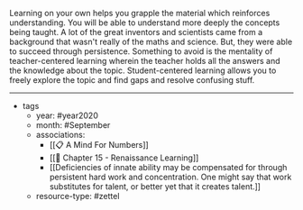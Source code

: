 Learning on your own helps you grapple the material which reinforces understanding. You will be able to understand more deeply the concepts being taught. A lot of the great inventors and scientists came from a background that wasn't really of the maths and science. But, they were able to succeed through persistence. Something to avoid is the mentality of teacher-centered learning wherein the teacher holds all the answers and the knowledge about the topic. Student-centered learning allows you to freely explore the topic and find gaps and resolve confusing stuff.

---

- tags
	- year: #year2020 
	- month: #September 
	- associations: 
		- [[📋 A Mind For Numbers]]
		- [[🌱 Chapter 15 - Renaissance Learning]]
		- [[Deficiencies of innate ability may be compensated for through persistent hard work and concentration. One might say that work substitutes for talent, or better yet that it creates talent.]]
	- resource-type: #zettel 

 